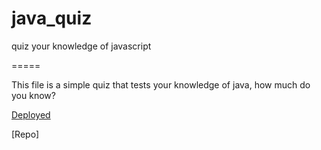 # java_quiz
quiz your knowledge of javascript

=====

This file is a simple quiz that tests your knowledge of java, how much do you know?

[Deployed](...)

[Repo]
